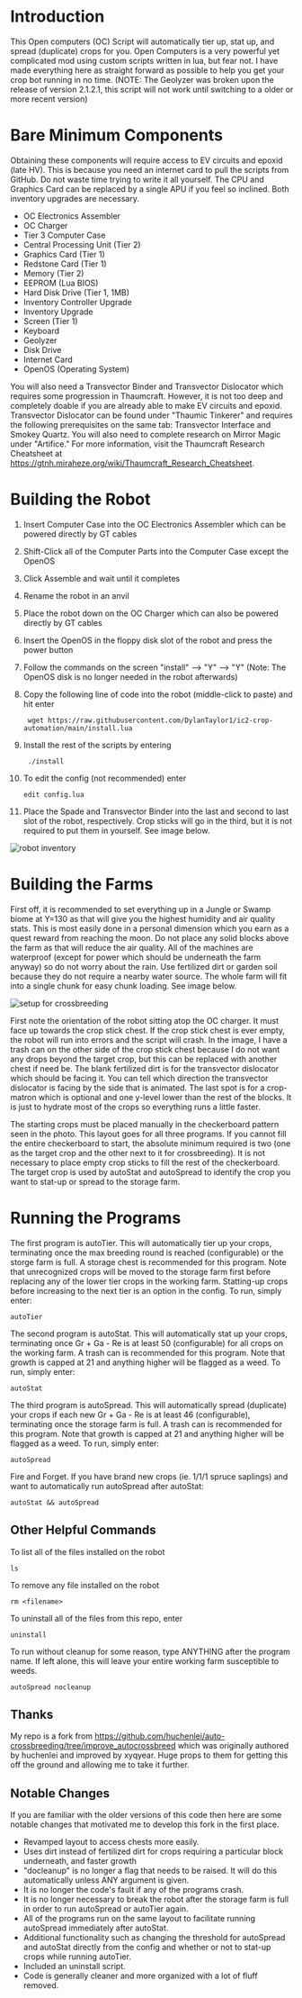 # Introduction

This Open computers (OC) Script will automatically tier up, stat up, and spread (duplicate) crops for you. Open Computers is a very powerful yet complicated mod using custom scripts written in lua, but fear not. I have made everything here as straight forward as possible to help you get your crop bot running in no time. (NOTE: The Geolyzer was broken upon the release of version 2.1.2.1, this script will not work until switching to a older or more recent version)

# Bare Minimum Components

Obtaining these components will require access to EV circuits and epoxid (late HV). This is because you need an internet card to pull the scripts from GitHub. Do not waste time trying to write it all yourself. The CPU and Graphics Card can be replaced by a single APU if you feel so inclined. Both inventory upgrades are necessary.

- OC Electronics Assembler
- OC Charger
- Tier 3 Computer Case
- Central Processing Unit (Tier 2)
- Graphics Card (Tier 1)
- Redstone Card (Tier 1)
- Memory (Tier 2)
- EEPROM (Lua BIOS)
- Hard Disk Drive (Tier 1, 1MB)
- Inventory Controller Upgrade
- Inventory Upgrade
- Screen (Tier 1)
- Keyboard
- Geolyzer
- Disk Drive
- Internet Card
- OpenOS (Operating System)

You will also need a Transvector Binder and Transvector Dislocator which requires some progression in Thaumcraft. However, it is not too deep and completely doable if you are already able to make EV circuits and epoxid. Transvector Dislocator can be found under "Thaumic Tinkerer" and requires the following prerequisites on the same tab: Transvector Interface and Smokey Quartz. You will also need to complete research on Mirror Magic under "Artifice." For more information, visit the Thaumcraft Research Cheatsheet at https://gtnh.miraheze.org/wiki/Thaumcraft_Research_Cheatsheet.

# Building the Robot

1. Insert Computer Case into the OC Electronics Assembler which can be powered directly by GT cables
2. Shift-Click all of the Computer Parts into the Computer Case except the OpenOS
3. Click Assemble and wait until it completes
4. Rename the robot in an anvil
5. Place the robot down on the OC Charger which can also be powered directly by GT cables
6. Insert the OpenOS in the floppy disk slot of the robot and press the power button
7. Follow the commands on the screen "install" --> "Y" --> "Y" (Note: The OpenOS disk is no longer needed in the robot afterwards)
8. Copy the following line of code into the robot (middle-click to paste) and hit enter

        wget https://raw.githubusercontent.com/DylanTaylor1/ic2-crop-automation/main/install.lua

9. Install the rest of the scripts by entering

        ./install

10. To edit the config (not recommended) enter

        edit config.lua

11. Place the Spade and Transvector Binder into the last and second to last slot of the robot, respectively. Crop sticks will go in the third, but it is not required to put them in yourself. See image below.

![robot inventory](media/Robot_Inventory.png)

# Building the Farms

First off, it is recommended to set everything up in a Jungle or Swamp biome at Y=130 as that will give you the highest humidity and air quality stats. This is most easily done in a personal dimension which you earn as a quest reward from reaching the moon. Do not place any solid blocks above the farm as that will reduce the air quality. All of the machines are waterproof (except for power which should be underneath the farm anyway) so do not worry about the rain. Use fertilized dirt or garden soil because they do not require a nearby water source. The whole farm will fit into a single chunk for easy chunk loading. See image below.

![setup for crossbreeding](media/Farm_Layout2.png)

First note the orientation of the robot sitting atop the OC charger. It must face up towards the crop stick chest. If the crop stick chest is ever empty, the robot will run into errors and the script will crash. In the image, I have a trash can on the other side of the crop stick chest because I do not want any drops beyond the target crop, but this can be replaced with another chest if need be. The blank fertilized dirt is for the transvector dislocator which should be facing it. You can tell which direction the transvector dislocator is facing by the side that is animated. The last spot is for a crop-matron which is optional and one y-level lower than the rest of the blocks. It is just to hydrate most of the crops so everything runs a little faster.

The starting crops must be placed manually in the checkerboard pattern seen in the photo. This layout goes for all three programs. If you cannot fill the entire checkerboard to start, the absolute minimum required is two (one as the target crop and the other next to it for crossbreeding). It is not necessary to place empty crop sticks to fill the rest of the checkerboard. The target crop is used by autoStat and autoSpread to identify the crop you want to stat-up or spread to the storage farm.

# Running the Programs

The first program is autoTier. This will automatically tier up your crops, terminating once the max breeding round is reached (configurable) or the storge farm is full. A storage chest is recommended for this program. Note that unrecognized crops will be moved to the storage farm first before replacing any of the lower tier crops in the working farm. Statting-up crops before increasing to the next tier is an option in the config. To run, simply enter:

    autoTier

The second program is autoStat. This will automatically stat up your crops, terminating once Gr + Ga - Re is at least 50 (configurable) for all crops on the working farm. A trash can is recommended for this program. Note that growth is capped at 21 and anything higher will be flagged as a weed. To run, simply enter:

    autoStat

The third program is autoSpread. This will automatically spread (duplicate) your crops if each new Gr + Ga - Re is at least 46 (configurable), terminating once the storage farm is full. A trash can is recommended for this program. Note that growth is capped at 21 and anything higher will be flagged as a weed. To run, simply enter:

    autoSpread

Fire and Forget. If you have brand new crops (ie. 1/1/1 spruce saplings) and want to automatically run autoSpread after autoStat:

    autoStat && autoSpread

## Other Helpful Commands

To list all of the files installed on the robot

    ls

To remove any file installed on the robot

    rm <filename>

To uninstall all of the files from this repo, enter

    uninstall

To run without cleanup for some reason, type ANYTHING after the program name. If left alone, this will leave your entire working farm susceptible to weeds.

    autoSpread nocleanup

## Thanks

My repo is a fork from https://github.com/huchenlei/auto-crossbreeding/tree/improve_autocrossbreed which was originally authored by huchenlei and improved by xyqyear. Huge props to them for getting this off the ground and allowing me to take it further.

## Notable Changes

If you are familiar with the older versions of this code then here are some notable changes that motivated me to develop this fork in the first place.

- Revamped layout to access chests more easily.
- Uses dirt instead of fertilized dirt for crops requiring a particular block underneath, and faster growth
- "docleanup" is no longer a flag that needs to be raised. It will do this automatically unless ANY argument is given.
- It is no longer the code's fault if any of the programs crash.
- It is no longer necessary to break the robot after the storage farm is full in order to run autoSpread or autoTier again.
- All of the programs run on the same layout to facilitate running autoSpread immediately after autoStat.
- Additional functionality such as changing the threshold for autoSpread and autoStat directly from the config and whether or not to stat-up crops while running autoTier.
- Included an uninstall script.
- Code is generally cleaner and more organized with a lot of fluff removed.
